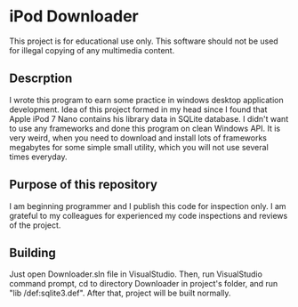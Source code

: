 # iPod Downloader #
This project is for educational use only. This software should not be used
for illegal copying of any multimedia content.

## Descrption ##
I wrote this program to earn some practice in windows desktop application development.
Idea of this project formed in my head since I found that Apple iPod 7 Nano contains his library data
in SQLite database. I didn't want to use any frameworks and done this program on clean Windows API.
It is very weird, when you need to download and install lots of frameworks megabytes for some simple small utility, which you will not use several times everyday.

## Purpose of this repository ##
I am beginning programmer and I publish this code for inspection only. I am grateful to my colleagues for experienced my code inspections and reviews of the project.

## Building ##
Just open Downloader.sln file in VisualStudio. Then, run VisualStudio command prompt, cd to directory Downloader in project's folder, and run "lib /def:sqlite3.def". After that, project will be built normally.